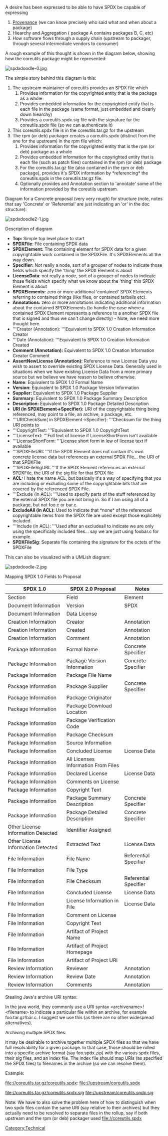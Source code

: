 A desire has been expressed to be able to have SPDX be capable of
expressing

1.  [Provenance](Technical_Team/SDPX_2.0_Provenance "wikilink") (we can
    know precisely who said what and when about a package)
2.  Hiearchy and Aggregation ( package A contains packages B, C, etc)
3.  How software flows through a supply chain (upstream to packager,
    through several intermediate vendors to consumer)

A rough example of this thought is shown in the diagram below, showing
how the coreutils package might be represented:

![spdxdoodle-0.jpg](spdxdoodle-0.jpg "spdxdoodle-0.jpg")

The simple story behind this diagram is this:

1.  The upstream maintainer of coreutils provides an SPDX file which
    1.  Provides information for the copyrighted entity that is the
        package as a whole
    2.  Provides embedded information for the copyrighted entity that is
        each file in the package (same format, just embedded and clearly
        down hiearchy)
    3.  Provides a coreutils.spdx.sig file with the signature for the
        coreutils.spdx file (so we can authenticate it)
2.  This coreutils.spdx file is in the coreutils.tar.gz for the upstream
3.  The rpm (or deb) packager creates a coreutils.spdx (distinct from
    the one for the upstream) in the rpm file which:
    1.  Provides information for the copyrighted entity that is the rpm
        (or deb) package as a whole
    2.  Provides embedded information for the copyrighted entity that is
        each file (such as patch files) contained in the rpm (or deb)
        package
    3.  For the coreutils.tar.gz file (also contained in the rpm or deb
        package), provides it's SPDX information by \*referencing\* the
        coreutils.spdx in the coreutils.tar.gz file.
    4.  Optionally provides and Annotation section to 'annotate' some of
        the information provided by the coreutils upstream.

Diagram for a Concrete proposal (very very rough) for structure (note,
notes that say 'Concrete' or 'Referential' are just indicating an 'or'
in the doc structure):

![spdxdoodle2-1.jpg](spdxdoodle2-1.jpg "spdxdoodle2-1.jpg")

Description of diagram

  - **Top:** Simple top level place to start
  - **SPDXFile**: File containing SPDX data
  - **SPDXElement:** The containing element for SPDX data for a given
    copyrightable work contained in the SPDXFile. It's SPDXElements all
    the way down.
  - **Specifier:** Not really a node, sort of a grouper of nodes to
    indicate those fields which specify the 'thing' the SPDX Element is
    about
  - **LicenseData**: not really a node, sort of a grouper of nodes to
    indicate those fields which specify what we know about the 'thing'
    this SPDX Element is about
  - **SPDXElements:** zero or more additional 'contained' SPDX Elements
    referring to contained things (like files, or contained tarballs
    etc).
  - **Annotations:** zero or more annotations indicating additional
    information about the contained SPDXElements (to handle the case
    where a contained SPDX Element represents a reference to a another
    SPDX file that is signed and thus we can't change directly) - Note,
    we need more thought here.
  - '''Creator (Annotation): '''Equivalent to SPDX 1.0 Creation
    Information Creator
  - '''Date (Annotation): '''Equivalent to SPDX 1.0 Creation Information
    Created
  - **Comment (Annotation):** Equivalent to SPDX 1.0 Creation
    Information Creator Comment
  - **AssertNewLicense (Annotation):** Reference to new License Data you
    wish to assert to override existing SPDX License Data. Generally
    used in situations when we have existing License Data from a more
    primary source but we believe we have reason to believe otherwise.
  - **Name**: Equivalent to SPDX 1.0 Formal Name
  - **Version:** Equivalent to SPDX 1.0 Package Version Information
  - **Supplier:** Equivalent to SPDX 1.0 Package Supplier
  - **Summary:** Equivalent to SPDX 1.0 Package Summary Description
  - **Description:** Equivalent to SPDX 1.0 Package Detailed Description
  - **URI (in SPDXElement-\>Specifier):** URI of the copyrightable thing
    being referenced, may point to a file, an archive, a package, etc.
  - '''URICheckSum( in SPDXElement-\>Specifier): '''Checksum for the
    thing URI points to
  - '''CopyrightText: '''Equivalent to SPDX 1.0 CopyrightText
  - '''LicenseText: '''Full text of license if LicenseShortForm isn't
    available
  - '''LicenseShortForm: '''License short form in lew of license text if
    available
  - '''SPDXFileURI: '''If the SPDX Element does not contain it's own
    concrete license data but references an external SPDX File... the
    URI of that SPDXFile
  - '''SPDXFileSigURI: '''If the SPDX Element references an external
    SPDXFile, the URI of the sig file for that SPDX file
  - **ACL:** I hate the name ACL, but basically it's a way of specifying
    that you are including or excluding some of the copyrightable bits
    that are covered by the referenced SPDX File.
  - '''Exclude (in ACL): '''Used to specify parts of the stuff
    referenced by the external SPDX file you are not bring in. So if I
    am using all of a package, but not foo.c or bar.c.
  - **ExcludeAll (in ACL):** Used to indicate that \*none\* of the
    referenced copyrightable items from the SPDX file are used except
    those explicitely included.
  - '''Include (in ACL): '''Used after an excludeall to indicate we are
    only using the specifically included files... say we are just using
    foobar.c for example.
  - **SPDXFileSig**: Separate file containing the signature for the
    octets of the SPDXFile

This can also be visualized with a UMLish diagram:

![spdxdoodle-2.jpg](spdxdoodle-2.jpg "spdxdoodle-2.jpg")

Mapping SPDX 1.0 Fields to Proposal

| SPDX 1.0                           | SPDX 2.0 Proposal                   | Notes                 |
| ---------------------------------- | ----------------------------------- | --------------------- |
| Section                            | Field                               | Element               |
| Document Information               | Version                             | SPDX                  |
| Document Information               | Data License                        |                       |
| Creation Information               | Creator                             | Annotation            |
| Creation Information               | Created                             | Annotation            |
| Creation Information               | Comment                             | Annotation            |
| Package Information                | Formal Name                         | Concrete Specifier    |
| Package Information                | Package Version Information         | Concrete Specifier    |
| Package Information                | Package File Name                   |                       |
| Package Information                | Package Supplier                    | Concrete Specifier    |
| Package Information                | Package Originator                  |                       |
| Package Information                | Package Download Location           |                       |
| Package Information                | Package Verification Code           |                       |
| Package Information                | Package Checksum                    |                       |
| Package Information                | Source Information                  |                       |
| Package Information                | Concluded License                   | License Data          |
| Package Information                | All Licenses Information From Files |                       |
| Package Information                | Declared License                    | License Data          |
| Package Information                | Comments on License                 |                       |
| Package Information                | Copyright Text                      |                       |
| Package Information                | Package Summary Description         | Concrete Specifier    |
| Package Information                | Package Detailed Description        | Concrete Specifier    |
| Other License Information Detected | Identifier Assigned                 |                       |
| Other License Information Detected | Extracted Text                      | License Data          |
| File Information                   | File Name                           | Referential Specifier |
| File Information                   | File Type                           |                       |
| File Information                   | File Checksum                       | Referential Specifier |
| File Information                   | Concluded License                   | License Data          |
| File Information                   | License Information in File         | License Data          |
| File Information                   | Comment on License                  |                       |
| File Information                   | Copyright Text                      |                       |
| File Information                   | Artifact of Project Name            |                       |
| File Information                   | Artifact of Project Homepage        |                       |
| File Information                   | Artifact of Project URI             |                       |
| Review Information                 | Reviewer                            | Annotation            |
| Review Information                 | Review Date                         | Annotation            |
| Review Information                 | Comments                            | Annotation            |

Stealing Java's archive URI syntax:

In the java world, they commonly use a URI syntax
\<archivename\>\!\<filename\> to indicate a particular file within an
archive, for example foo.tar.gz\!bar.c. I suggest we use this (as there
are no other widespread alternatives).

Archiving multiple SPDX files:

It may be desirable to archive together multiple SPDX files so that we
have full resolvability for a given package. In that case, those should
be rolled into a specific archive format (say foo.spdx.zip) with the
various spdx files, their sig files, and an index file. The index file
should map URIs (as specified the SPDX files) to filenames in the
archive (so we can resolve them).

Example:

<file://coreutils.tar.gz!coreutils.spdx>:
<file://upstream/coreutils.spdx>

<file://coreutils.tar.gz!coreutils.spdx.sig>
<file://upstream/coreutils.spdx.sig>

Note: We have to also solve the problem here of how to distinguish when
two spdx files contain the same URI (say relative to their archives) but
they actually need to be resolved to separate files in the rollup, say
if both upstream and the rpm (or deb) packager used
<file://coreutils.spdx>

[Category:Technical](Category:Technical "wikilink")
